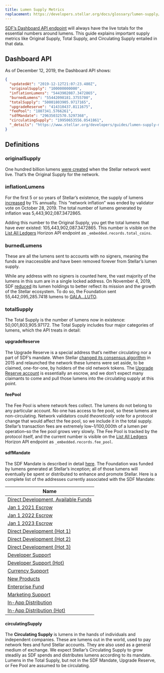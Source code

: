 ```yaml
---
title: Lumen Supply Metrics
replacement: https://developers.stellar.org/docs/glossary/lumen-supply/
---
```


[SDF’s Dashboard API endpoint](https://dashboard.stellar.org/api/v2/lumens) will always have the live totals for the essential numbers around lumens. This guide explains important supply metrics like Original Supply, Total Supply, and Circulating Supply entailed in that data. 

## Dashboard API

As of December 12, 2019, the Dashboard API shows:

```json
{
  "updatedAt": "2019-12-12T21:07:23.480Z",
  "originalSupply": "100000000000",
  "inflationLumens": "5443902087.3472865",
  "burnedLumens": "55442098181.3755700",
  "totalSupply": "50001803905.9717165",
  "upgradeReserve": "414310437.8111675",
  "feePool": "1807341.5766261",
  "sdfMandate": "29635032570.5297368",
  "circulatingSupply": "19950653556.0541861",
  "_details": "https://www.stellar.org/developers/guides/lumen-supply-metrics.html"
}
```

## Definitions

### originalSupply
One hundred billion lumens [were created](https://stellar.expert/explorer/public/ledger/2) when the Stellar network went live. That’s the Original Supply for the network.

### inflationLumens
For the first 5 or so years of Stellar’s existence, the supply of lumens [increased](https://www.stellar.org/developers/guides/concepts/inflation.html) by 1% annually. This “network inflation” was ended by validator vote on October 28, 2019. The total number of lumens generated by inflation was 5,443,902,087.3472865. 

Adding this number to the Original Supply, you get the total lumens that have ever existed: 105,443,902,087.3472865. This number is visible on the [List All Ledgers](https://horizon.stellar.org/ledgers?order=desc) Horizon API endpoint as `_embedded.records.total_coins`.

### burnedLumens
These are all the lumens sent to accounts with no signers, meaning the funds are inaccessible and have been removed forever from Stellar’s lumen supply.

While any address with no signers is counted here, the vast majority of the lumens in this sum are in a single locked address. On November 4, 2019, SDF [reduced](https://www.stellar.org/blog/sdfs-next-steps/) its lumen holdings to better reflect its mission and the growth of the Stellar ecosystem. To do so, the Foundation sent 55,442,095,285.7418 lumens to [GALA...LUTO](https://stellar.expert/explorer/public/account/GALAXYVOIDAOPZTDLHILAJQKCVVFMD4IKLXLSZV5YHO7VY74IWZILUTO).

### totalSupply
The Total Supply is the number of lumens now in existence: 50,001,803,905.97172. The Total Supply includes four major categories of lumens, which the API treats in detail:

#### upgradeReserve
The Upgrade Reserve is a special address that’s neither circulating nor a part of SDF’s mandate. When Stellar [changed its consensus algorithm](https://www.stellar.org/blog/upgraded-network-is-here/) in 2015 and relaunched the network these lumens were set aside, to be claimed, one-for-one, by holders of the old network tokens. The [Upgrade Reserve account](https://stellar.expert/explorer/public/account/GBEZOC5U4TVH7ZY5N3FLYHTCZSI6VFGTULG7PBITLF5ZEBPJXFT46YZM) is essentially an escrow, and we don’t expect many claimants to come and pull those lumens into the circulating supply at this point.

#### feePool
The Fee Pool is where network fees collect.  The lumens do not belong to any particular account.  No one has access to fee pool, so these lumens are non-circulating.  Network validators could _theoretically_ vote for a protocol change that would affect the fee pool, so we include it in the total supply. Stellar’s transaction fees are extremely low–1/100,000th of a lumen per operation–so the fee pool grows very slowly. The Fee Pool is tracked by the protocol itself, and the current number is visible on the [List All Ledgers](https://horizon.stellar.org/ledgers?order=desc) Horizon API endpoint as `_embedded.records.fee_pool`.

#### sdfMandate
The SDF Mandate is described in detail [here](https://www.stellar.org/foundation/mandate). The Foundation was funded by lumens generated at Stellar’s inception; all of those lumens will eventually be spent or distributed to enhance and promote Stellar. Here is a complete list of the addresses currently associated with the SDF Mandate:

|**Name**|
|--- |
|[Direct Development, Available Funds](https://stellar.expert/explorer/public/account/GB6NVEN5HSUBKMYCE5ZOWSK5K23TBWRUQLZY3KNMXUZ3AQ2ESC4MY4AQ)|
|[Jan 1 2021 Escrow](https://stellar.expert/explorer/public/account/GBA6XT7YBQOERXT656T74LYUVJ6MEIOC5EUETGAQNHQHEPUFPKCW5GYM)|
|[Jan 1 2022 Escrow](https://stellar.expert/explorer/public/account/GD2D6JG6D3V52ZMPIYSVHYFKVNIMXGYVLYJQ3HYHG5YDPGJ3DCRGPLTP)|
|[Jan 1 2023 Escrow](https://stellar.expert/explorer/public/account/GA2VRL65L3ZFEDDJ357RGI3MAOKPJZ2Z3IJTPSC24I4KDTNFSVEQURRA)|
|[Direct Development (Hot 1)](https://stellar.expert/explorer/public/account/GCEZYB47RSSSR6RMHQDTBWL4L6RY5CY2SPJU3QHP3YPB6ALPVRLPN7OQ)|
|[Direct Development (Hot 2)](https://stellar.expert/explorer/public/account/GATL3ETTZ3XDGFXX2ELPIKCZL7S5D2HY3VK4T7LRPD6DW5JOLAEZSZBA)|
|[Direct Development (Hot 3)](https://stellar.expert/explorer/public/account/GCVLWV5B3L3YE6DSCCMHLCK7QIB365NYOLQLW3ZKHI5XINNMRLJ6YHVX)|
|[Developer Support](https://stellar.expert/explorer/public/account/GCVJDBALC2RQFLD2HYGQGWNFZBCOD2CPOTN3LE7FWRZ44H2WRAVZLFCU)|
|[Developer Support (Hot)](https://stellar.expert/explorer/public/account/GCKJZ2YVECFGLUDJ5T7NZMJPPWERBNYHCXT2MZPXKELFHUSYQR5TVHJQ)|
|[Currency Support](https://stellar.expert/explorer/public/account/GAMGGUQKKJ637ILVDOSCT5X7HYSZDUPGXSUW67B2UKMG2HEN5TPWN3LQ)|
|[New Products](https://stellar.expert/explorer/public/account/GCPWKVQNLDPD4RNP5CAXME4BEDTKSSYRR4MMEL4KG65NEGCOGNJW7QI2)|
|[Enterprise Fund](https://stellar.expert/explorer/public/account/GDUY7J7A33TQWOSOQGDO776GGLM3UQERL4J3SPT56F6YS4ID7MLDERI4)|
|[Marketing Support](https://stellar.expert/explorer/public/account/GBEVKAYIPWC5AQT6D4N7FC3XGKRRBMPCAMTO3QZWMHHACLHTMAHAM2TP)|
|[In-App Distribution](https://stellar.expert/explorer/public/account/GDKIJJIKXLOM2NRMPNQZUUYK24ZPVFC6426GZAEP3KUK6KEJLACCWNMX)|
|[In-App Distribution (Hot)](https://stellar.expert/explorer/public/account/GAX3BRBNB5WTJ2GNEFFH7A4CZKT2FORYABDDBZR5FIIT3P7FLS2EFOZZ)|

#### circulatingSupply
The **Circulating Supply** is lumens in the hands of individuals and independent companies. These are lumens out in the world, used to pay network fees and fund Stellar accounts. They are also used as a general medium of exchange. We expect Stellar’s Circulating Supply to grow steadily as SDF spends and distributes lumens according to its mandate. Lumens in the Total Supply, but not in the SDF Mandate, Upgrade Reserve, or Fee Pool are assumed to be circulating.

